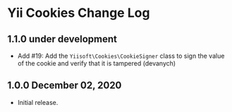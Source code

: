# Yii Cookies Change Log


## 1.1.0 under development

- Add #19: Add the `Yiisoft\Cookies\CookieSigner` class to sign the value of the cookie and verify that it is tampered (devanych)

## 1.0.0 December 02, 2020

- Initial release.
